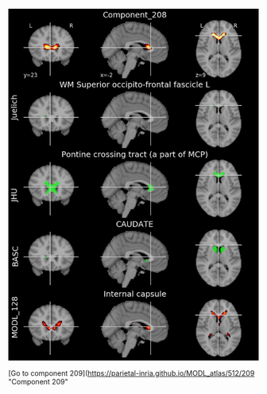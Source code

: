 


![208](preliminary/208.jpg "Component 208")

[Go to component 209](https://parietal-inria.github.io/MODL_atlas/512/209 "Component 209"